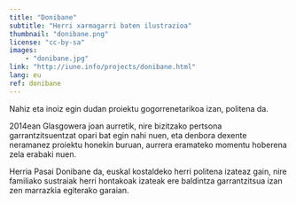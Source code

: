```yaml
---
title: "Donibane"
subtitle: "Herri xarmagarri baten ilustrazioa"
thumbnail: "donibane.png"
license: "cc-by-sa"
images:
    - "donibane.jpg"
link: "http://iune.info/projects/donibane.html"
lang: eu
ref: donibane
---
```


Nahiz eta inoiz egin dudan proiektu gogorrenetarikoa izan, politena da.

2014ean Glasgowera joan aurretik, nire bizitzako pertsona garrantzitsuentzat opari bat egin nahi nuen, eta denbora
dexente neramanez proiektu honekin buruan, aurrera eramateko momentu hoberena zela erabaki nuen.

Herria Pasai Donibane da, euskal kostaldeko herri politena izateaz gain, nire familiako sustraiak herri hontakoak
izateak ere baldintza garrantzitsua izan zen marrazkia egiterako garaian.
